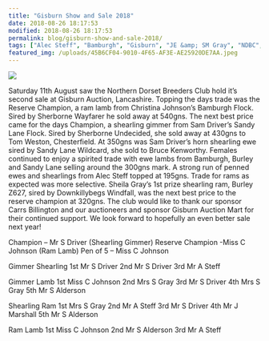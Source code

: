 ```yaml
---
title: "Gisburn Show and Sale 2018"
date: 2018-08-26 18:17:53
modified: 2018-08-26 18:17:53
permalink: blog/gisburn-show-and-sale-2018/
tags: ["Alec Steff", "Bamburgh", "Gisburn", "JE &amp; SM Gray", "NDBC", "Results", "Sam Driver", "Sandy Lane"]
featured_img: /uploads/45B6CF04-9010-4F65-AF3E-AE25920DE7AA.jpeg
---
```


![](/uploads/45B6CF04-9010-4F65-AF3E-AE25920DE7AA.jpeg)

Saturday 11th August saw the Northern Dorset Breeders Club hold it’s second sale at Gisburn Auction, Lancashire. Topping the days trade was the Reserve Champion, a ram lamb from Christina Johnson’s Bamburgh Flock. Sired by Sherborne Wayfarer he sold away at 540gns. The next best price came for the days Champion, a shearling gimmer from Sam Driver’s Sandy Lane Flock. Sired by Sherborne Undecided, she sold away at 430gns to Tom Weston, Chesterfield. At 350gns was Sam Driver’s horn shearling ewe sired by Sandy Lane Wildcard, she sold to Bruce Kenworthy. Females continued to enjoy a spirited trade with ewe lambs from Bamburgh, Burley and Sandy Lane selling around the 300gns mark. A strong run of penned ewes and shearlings from Alec Steff topped at 195gns.
Trade for rams as expected was more selective. Sheila Gray’s 1st prize shearling ram, Burley Z627, sired by Downkillybegs Windfall, was the next best price to the reserve champion at 320gns.
The club would like to thank our sponsor Carrs Billington and our auctioneers and sponsor Gisburn Auction Mart for their continued support. We look forward to hopefully an even better sale next year!

Champion – Mr S Driver (Shearling Gimmer)
Reserve Champion -Miss C Johnson (Ram Lamb)
Pen of 5 – Miss C Johnson

Gimmer Shearling
1st Mr S Driver
2nd Mr S Driver
3rd Mr A Steff

Gimmer Lamb
1st Miss C Johnson
2nd Mrs S Gray
3rd Mr S Driver
4th Mrs S Gray
5th Mr S Alderson

Shearling Ram
1st Mrs S Gray
2nd Mr A Steff
3rd Mr S Driver
4th Mr J Marshall
5th Mr S Alderson

Ram Lamb
1st Miss C Johnson
2nd Mr S Alderson
3rd Mr A Steff
